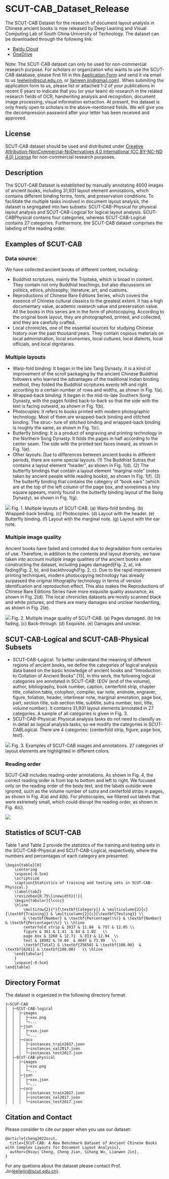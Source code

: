 # SCUT-CAB_Dataset_Release
The SCUT-CAB Dataset for the research of document layout analysis in Chinese ancient books is now released by Deep Leaning and Visual Computing Lab of South China University of Technology. The dataset can be downloaded through the following link:

- [Baidu Cloud](https://pan.baidu.com/s/1xxgt3olnC3nh4-nf7K9Nvg)
- [OneDrive](https://1drv.ms/u/s!AkXauEAZ68NKoQoaUccK7MjVetNq?e=RcQD8t) 

Note: The SCUT-CAB dataset can only be used for non-commercial research purpose. For scholars or organization who wants to use the SCUT-CAB database, please first fill in this [Application Form](Application_Form/Application_Form_for_Using_SCUT-CAB_2022.doc) and send it via email to us ([eelwjin@scut.edu.cn](mailto:eelwjin@scut.edu.cn), or [lianwen.jin@gmail.com](mailto:lianwen.jin@gmail.com)). When submiting the application form to us, please list or attached 1-2 of your publications in recent 6 years to indicate that you (or your team) do research in the related research fields of OCR, handwriting analysis and recognition, document image processing, visual information extraction. At present, this dataset is only freely open to scholars in the above-mentioned fields. We will give you the decompression password after your letter has been received and approved.

## License
SCUT-CAB dataset should be used and distributed under [Creative Attribution-NonCommercial-NoDerivatives 4.0 International (CC BY-NC-ND 4.0) License](https://creativecommons.org/licenses/by-nc-nd/4.0/) for non-commercial research purposes.

## Description
<!-- The SCUT-CAB Dataset contains 4000  images of Chinese ancient books, including 31,931 layout element annotations, which contains different binding forms, fonts, and preservation conditions. To facilitate multiple tasks of layout analysis, the dataset is divided into two parts: CAB-Physical for physical layout analysis and CAB-Logical for logical layout analysis.  CAB-Physical contains 4 classes including 31,931 layout elements annotations, CAB-Logical contains 27 classes including 31,931 layout elements annotations. The SCUT-CAB dataset also contains the labeling of the reading order. -->
The SCUT-CAB Dataset is established by manually annotating 4000 images of ancient books, including 31,931 layout element annotations, which contains different binding forms, fonts, and preservation conditions. To facilitate the multiple tasks involved in document layout analysis, the dataset is segregated into two subsets: SCUT-CAB-Physical for physical layout analysis and SCUT-CAB-Logical for logical layout analysis. SCUT-CABPhysical contains four categories, whereas SCUT-CAB-Logical contains 27 categories. Furthermore, the SCUT-CAB dataset comprises the labeling of the reading order.

## Examples of SCUT-CAB
### Data source:

We have collected ancient books of different content, including:

+ Buddhist scriptures, mainly the Tripitaka, which is broad in content. They contain not only Buddhist teachings, but also discussions on politics, ethics, philosophy, literature, art, and customs. 
+ Reproductions of Chinese Rare Editions Series, which covers the essence of Chinese cultural classics to the greatest extent. It has a high documentary value, academic research value and preservation value. All the books in this series are in the form of photocopying, According to the original book layout, they are photographed, printed, and collected, and they are carefully crafted. 
+ Local chronicles, one of the essential sources for studying Chinese history over the past thousand years. They contain copious materials on local administration, local economies, local cultures, local dialects, local officials, and local dignitaries.

### Multiple layouts

+ Warp-fold binding: It began in the late Tang Dynasty. It is a kind of improvement of the scroll packaging by the ancient Chinese Buddhist followers
who learned the advantages of the traditional Indian binding method, they folded the Buddhist scriptures evenly left and right according to a certain
number of rows and widths, as shown in Fig. 1(a).
+ Wrapped-back binding: It began in the mid-to-late Southern Song Dynasty, with the pages folded back-to-back so that the side with the text is facing
outward, as shown in Fig. 1(b).
+ Photocopies: It refers to books printed with modern photographic technology. Most of them are wrapped-back binding and stitched binding. The struc-
ture of stitched binding and wrapped-back binding is roughly the same, as shown in Fig. 1(c).
+ Butterfly binding: It is a product of engraving and printing technology in the Northern Song Dynasty. It folds the pages in half according to the center
seam. The side with the printed text faces inward, as shown in Fig. 1(e).
+ Other layouts: Due to differences between ancient books in different periods, there are some special layouts. (1) The Buddhist Sutras that contains a
layout element “header”, as shown in Fig. 1(d). (2) The butterfly bindings that contain a layout element “marginal note” (notes taken by ancient people
while reading books), as shown in Fig. 1(f). (3) The butterfly binding that contains the category of “book ears” (which are at the top of the left column
of the page box, and sometimes a tiny square appears, mainly found in the butterfly binding layout of the Song Dynasty), as shown in Fig. 1(g).

![](img/cab_binding.png)
Fig. 1. Multiple layouts of SCUT-CAB. (a) Warp-fold binding. (b) Wrapped-back binding. (c) Photocopies. (d) Layout with the header. (e) Butterfly binding. (f) Layout with the marginal note. (g) Layout with the ear note.

### Multiple image quality

Ancient books have faded and corroded due to degradation from centuries of use. Therefore, in addition to the contents and layout diversity, we have taken into account multiple image qualities of the ancient books when constructing the dataset, including pages damaged(Fig. 2, a), ink fading(Fig. 2, b), and backthrough(Fig. 2, c). Due to the rapid improvement printing techniques, modern photocopying technology has already surpassed the original lithography technology in terms of version identification and reproduction effect. This also makes the Reproductions of Chinese Rare Editions Series have more exquisite quality assurance, as shown in Fig. 2(d). The local chronicles datasets are mostly scanned black and white pictures, and there are many damages and unclear handwriting, as shown in Fig. 2(e).

![](img/cab_quantities.png)
Fig. 2. Multiple image quality of SCUT-CAB. (a) Pages damaged. (b) Ink fading. (c) Back-through. (d) Exquisite. (e) Damages and unclear.

## SCUT-CAB-Logical and SCUT-CAB-Physical Subsets

+ SCUT-CAB-Logical: To better understand the meaning of different regions of ancient books, we define the categories of logical analysis data based on the basic knowledge of ancient books and “Introduction to Collation of Ancient Books” [13]. In this work, the following logical categories are annotated in SCUT-CAB: {EOV (end of the volume), author, bibliography, book number, caption, centerfold strip, chapter title, collation table, colophon, compiler, ear note, endnote, engraver, figure, foliation, header, interlinear note, marginal annotation, page box, part, section title, sub section title, subtitle, sutra number, text, title, volume number}. It contains 31,931 layout elements annotated in 27 categories. A sample of all categories is given in Fig. 3. 
+ SCUT-CAB-Physical: Physical analysis tasks do not need to classify as in detail as logical analysis tasks, so we modify the categories in SCUT-CABLogical. There are 4 categories: {centerfold strip, figure, page box, text}.

![](img/cab_example.jpg)
Fig. 3. Examples of SCUT-CAB images and annotations. 27 categories of layout elements are highlighted in different colors.


### Reading order

SCUT-CAB includes reading-order annotations. As shown in Fig. 4, the correct reading order is from top to bottom and left to right. We focused only on the
reading order of the body text, and the labels outside were ignored, such as the volume number of sutra and centerfold strips in pages, as shown in Fig. 4(a) and
4(b). For photocopies, we filtered out labels that were extremely small, which could disrupt the reading order, as shown in Fig. 4(c).

![](img/cab_reading_order.jpg)


## Statistics of SCUT-CAB

Table 1 and Table 2 provide the statistics of the training and testing sets in the SCUT-CAB-Physical and SCUT-CAB-Logical, respectively, where the
numbers and percentages of each category are presented.

    \begin{table}[H]
        \centering
        \vspace{-0.5cm}
        \scriptsize
        \caption{Statistics of training and testing sets in SCUT-CAB-Physical.}
        \label{tab2}
        \resizebox{0.75\linewidth}{!}{ 
        \begin{tabular}{lcccc}
        \hline
            \multirow{2}{*}{\textbf{Category}} & \multicolumn{2}{c}{\textbf{Training}} & \multicolumn{2}{c}{\textbf{Testing}} \\ 
            & \textbf{Number} & \textbf{Percentage(\%)} & \textbf{Number} & \textbf{Percentage(\%)} \\ \hline
            centerfold strip & 3037 & 11.84  & 757 & 12.05 \\ 
            figure & 361 & 1.41  & 64 & 1.02   \\ 
            page box & 3260 & 12.71  & 813 & 12.94  \\ 
            text & 18992 & 74.04  & 4647 & 73.99   \\ 
            \textbf{Total} & \textbf{25650} & \textbf{100.00}  & \textbf{6281} & \textbf{100.00}   \\ \hline
        \end{tabular}
        }
        \vspace{-0.5cm}
    \end{table}

## Directory Format
The dataset is organized in the following directory format:
```
├─SCUT-CAB
│  ├─SCUT-CAB-logical
│  │  ├─images
│  │  │  ├─xxx.png
│  │  │  └─...
│  │  ├─json
│  │  │  ├─xxx.json
│  │  │  └─...
│  │  ├─coco
│  │  │  ├─instances_train2017.json
│  │  │  ├─instances_val2017.json
│  │  │  └─instances_test2017.json
│  ├─SCUT-CAB-physical
│  │  ├─images
│  │  │  ├─xxx.png
│  │  │  └─...
│  │  ├─json
│  │  │  ├─xxx.json
│  │  │  └─...
│  │  ├─coco
│  │  │  ├─instances_train2017.json
│  │  │  ├─instances_val2017.json
│  │  │  └─instances_test2017.json
```

## Citation and Contact
Please consider to cite our paper when you use our dataset:
```
@article{cheng2022scut,
  title={SCUT-CAB: A New Benchmark Dataset of Ancient Chinese Books with Complex Layouts for Document Layout Analysis},
  author={Hiuyi Cheng, Cheng Jian, Sihang Wu, Lianwen Jin},
}
```

For any quetions about the dataset please contact Prof. Jin([eelwjin@scut.edu.cn](mailto:eelwjin@scut.edu.cn)).

